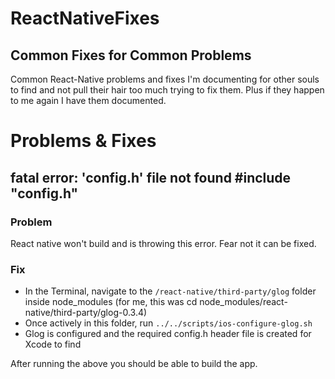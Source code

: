 # ReactNativeFixes
## Common Fixes for Common Problems

Common React-Native problems and fixes I'm documenting for other souls to find and not pull their hair too much trying to fix them. Plus if they happen to me again I have them documented.

# Problems & Fixes

## **fatal error: 'config.h' file not found #include "config.h"**


### Problem

React native won't build and is throwing this error. Fear not it can be fixed.

### Fix

* In the Terminal, navigate to the ```/react-native/third-party/glog``` folder inside node_modules (for me, this was cd node_modules/react-native/third-party/glog-0.3.4)
* Once actively in this folder, run ```../../scripts/ios-configure-glog.sh```
* Glog is configured and the required config.h header file is created for Xcode to find

After running the above you should be able to build the app.